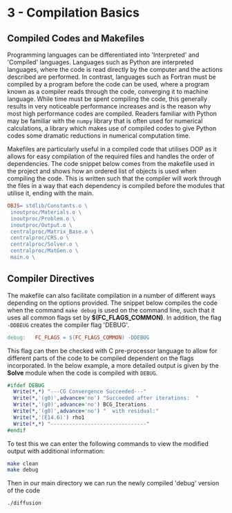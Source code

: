 # 3 - Compilation Basics

## Compiled Codes and Makefiles

Programming languages can be differentiated into 'Interpreted' and 'Compiled' languages. Languages such as Python are interpreted languages, where the code is read directly by the computer and the actions described are performed. In contrast, languages such as Fortran must be compiled by a program before the code can be used, where a program known as a compiler reads through the code, converging it to machine language. While time must be spent compiling the code, this generally results in very noticeable performance increases and is the reason why most high performance codes are compiled. Readers familiar with Python may be familiar with the `numpy` library that is often used for numerical calculations, a library which makes use of compiled codes to give Python codes some dramatic reductions in numerical computation time.

Makefiles are particularly useful in a compiled code that utilises OOP as it allows for easy compilation of the required files and handles the order of dependencies. The code snippet below comes from the makefile used in the project and shows how an ordered list of objects is used when compiling the code. This is written such that the compiler will work through the files in a way that each dependency is compiled before the modules that utilise it, ending with the main.

```makefile
OBJS= stdlib/Constants.o \
 inoutproc/Materials.o \
 inoutproc/Problem.o \
 inoutproc/Output.o \
 centralproc/Matrix_Base.o \
 centralproc/CRS.o \
 centralproc/Solver.o \
 centralproc/MatGen.o \
 main.o \
```

## Compiler Directives

The makefile can also facilitate compilation in a number of different ways depending on the options provided. The snippet below compiles the code when the command `make debug` is used on the command line, such that it uses all common flags set by **$(FC_FLAGS_COMMON)**. In addition, the flag `-DDBEUG` creates the compiler flag 'DEBUG'.

```makefile
debug:   FC_FLAGS = $(FC_FLAGS_COMMON) -DDEBUG
```

This flag can then be checked with C pre-processor language to allow for different parts of the code to be compiled dependent on the flags incorporated. In the below example, a more detailed output is given by the **Solve** module when the code is compiled with `DEBUG`.

```fortran
#ifdef DEBUG
  Write(*,*) "---CG Convergence Succeeded---"
  Write(*,'(g0)',advance='no') "Succeeded after iterations:  "
  Write(*,'(g0)',advance='no') BCG_Iterations
  Write(*,'(g0)',advance='no') "  with residual:"
  Write(*,'(E14.6)') rho1
  Write(*,*) "-------------------------------"
#endif
```

To test this we can enter the following commands to view the modified output with additional information:

```bash
make clean
make debug
```

Then in our main directory we can run the newly compiled 'debug' version of the code

```bash
./diffusion
```
